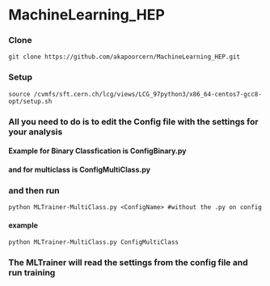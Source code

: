 # MachineLearning_HEP

### Clone

```
git clone https://github.com/akapoorcern/MachineLearning_HEP.git

```

### Setup

```
source /cvmfs/sft.cern.ch/lcg/views/LCG_97python3/x86_64-centos7-gcc8-opt/setup.sh

```

### All you need to do is to edit the Config file with the settings for your analysis


#### Example for Binary Classfication is ConfigBinary.py 
#### and for multiclass is ConfigMultiClass.py

### and then run 

``` 
python MLTrainer-MultiClass.py <ConfigName> #without the .py on config

```
####  example

```
python MLTrainer-MultiClass.py ConfigMultiClass

```

### The MLTrainer will read the settings from the config file and run training